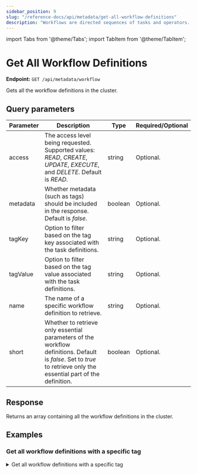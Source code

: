 ```yaml
---
sidebar_position: 9
slug: "/reference-docs/api/metadata/get-all-workflow-definitions"
description: "Workflows are directed sequences of tasks and operators. This API is used to retrieve all workflow definitions in Orkes Conductor."
---
```



import Tabs from '@theme/Tabs';
import TabItem from '@theme/TabItem';

# Get All Workflow Definitions

**Endpoint:** `GET /api/metadata/workflow`

Gets all the workflow definitions in the cluster.

## Query parameters

| Parameter  | Description | Type | Required/Optional |
| ---------- | ----------- | ---- | ----------------- |
| access | The access level being requested. Supported values: _READ_, _CREATE_, _UPDATE_, _EXECUTE_, and _DELETE_. Default is _READ_. | string | Optional. | 
| metadata | Whether metadata (such as tags) should be included in the response. Default is _false_. | boolean | Optional. | 
| tagKey | Option to filter based on the tag key associated with the task definitions. | string | Optional. | 
| tagValue | Option to filter based on the tag value associated with the task definitions. | string | Optional. | 
| name | The name of a specific workflow definition to retrieve. | string | Optional. | 
| short | Whether to retrieve only essential parameters of the workflow definitions. Default is _false_. Set to _true_ to retrieve only the essential part of the definition. | boolean | Optional. | 

## Response

Returns an array containing all the workflow definitions in the cluster.

## Examples

### Get all workflow definitions with a specific tag

<details><summary>Get all workflow definitions with a specific tag</summary>

**Request**

```bash
curl -X 'GET' \
  'https://<YOUR-CLUSTER>/api/metadata/workflow?access=READ&metadata=false&tagKey=api&tagValue=doc' \
  -H 'accept: */*' \
  -H 'X-Authorization: <TOKEN>'
```
**Response**

```json
[
  {
    "createTime": 0,
    "updateTime": 1735802256013,
    "name": "api-test",
    "description": "Sample workflow created using API",
    "version": 1,
    "tasks": [
      {
        "name": "event",
        "taskReferenceName": "event_ref",
        "inputParameters": {},
        "type": "EVENT",
        "decisionCases": {},
        "defaultCase": [],
        "forkTasks": [],
        "startDelay": 0,
        "joinOn": [],
        "sink": "sqs:internal_event_name",
        "optional": false,
        "defaultExclusiveJoinTask": [],
        "asyncComplete": false,
        "loopOver": [],
        "onStateChange": {},
        "permissive": false
      }
    ],
    "inputParameters": [],
    "outputParameters": {},
    "failureWorkflow": "",
    "schemaVersion": 2,
    "restartable": false,
    "workflowStatusListenerEnabled": false,
    "ownerEmail": "john.doe@acme.com",
    "timeoutPolicy": "ALERT_ONLY",
    "timeoutSeconds": 0,
    "variables": {},
    "inputTemplate": {},
    "enforceSchema": true,
    "overwriteTags": true,
    "tags": [
      {
        "key": "api",
        "value": "doc"
      }
    ]
  }
]
```
</details>
